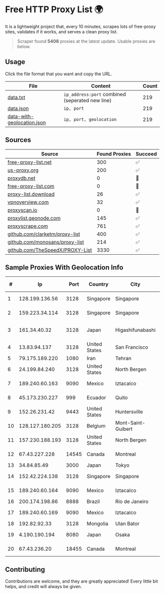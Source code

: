 
# Free HTTP Proxy List 🌍

It is a lightweight project that, every 10 minutes, scrapes lots of free-proxy sites, validates if it works, and serves a clean proxy list.


> Scraper found **5408** proxies at the latest update. Usable proxies are below.

## Usage

Click the file format that you want and copy the URL.


|File|Content|Count|
|----|-------|-----|
|[data.txt](https://raw.githubusercontent.com/themiralay/Proxy-List-World/master/data.txt)|`ip_address:port` combined (seperated new line)|219|
|[data.json](https://raw.githubusercontent.com/themiralay/Proxy-List-World/master/data.json)|`ip, port`|219|
|[data-with-geolocation.json](https://raw.githubusercontent.com/themiralay/Proxy-List-World/master/data-with-geolocation.json)|`ip, port, geolocation`|219|

## Sources

|Source|Found Proxies|Succeed|
|------|-------------|-------|
|[free-proxy-list.net](https://free-proxy-list.net)|300|✅|
|[us-proxy.org](https://www.us-proxy.org)|200|✅|
|[proxydb.net](http://proxydb.net)|0|🚫|
|[free-proxy-list.com](https://free-proxy-list.com/?page=&port=&type%5B%5D=http&type%5B%5D=https&up_time=0&search=Search)|0|🚫|
|[proxy-list.download](https://www.proxy-list.download/HTTP)|26|✅|
|[vpnoverview.com](https://vpnoverview.com/privacy/anonymous-browsing/free-proxy-servers)|32|✅|
|[proxyscan.io](https://www.proxyscan.io)|0|🚫|
|[proxylist.geonode.com](https://proxylist.geonode.com/api/proxy-list?limit=300&page=1&sort_by=lastChecked&sort_type=desc&protocols=http,https)|145|✅|
|[proxyscrape.com](https://api.proxyscrape.com/v2/?request=displayproxies&protocol=http&timeout=10000&country=all&ssl=all&anonymity=all)|761|✅|
|[github.com/clarketm/proxy-list](https://raw.githubusercontent.com/clarketm/proxy-list/master/proxy-list-raw.txt)|400|✅|
|[github.com/monosans/proxy-list](https://raw.githubusercontent.com/monosans/proxy-list/main/proxies/http.txt)|214|✅|
|[github.com/TheSpeedX/PROXY-List](https://raw.githubusercontent.com/TheSpeedX/PROXY-List/master/http.txt)|3330|✅|


## Sample Proxies With Geolocation Info

|#|Ip|Port|Country|City|Internet Service Provider|
|-|--|----|-------|----|-------------------------|
|1|128.199.136.56|3128|Singapore|Singapore|DigitalOcean, LLC|
|2|159.223.34.114|3128|Singapore|Singapore|DigitalOcean, LLC|
|3|161.34.40.32|3128|Japan|Higashifunabashi|NTT PC Communications, Inc.|
|4|13.83.94.137|3128|United States|San Francisco|Microsoft Corporation|
|5|79.175.189.220|1080|Iran|Tehran|Afranet|
|6|24.199.84.240|3128|United States|North Bergen|DigitalOcean, LLC|
|7|189.240.60.163|9090|Mexico|Iztacalco|Uninet S.A. de C.V.|
|8|45.173.230.227|999|Ecuador|Quito|Eliana Vanessa Morocho Oña|
|9|152.26.231.42|9443|United States|Huntersville|MCNC|
|10|128.127.180.205|3128|Belgium|Mont-Saint-Guibert|THGNET-VPS|
|11|157.230.188.193|3128|United States|North Bergen|DigitalOcean, LLC|
|12|67.43.227.228|14545|Canada|Montreal|GloboTech Communications|
|13|34.84.85.49|3000|Japan|Tokyo|Google LLC|
|14|152.42.224.138|3128|Singapore|Singapore|DigitalOcean, LLC|
|15|189.240.60.164|9090|Mexico|Iztacalco|Uninet S.A. de C.V.|
|16|200.174.198.86|8888|Brazil|Rio de Janeiro|Claro S.A|
|17|189.240.60.169|9090|Mexico|Iztacalco|Uninet S.A. de C.V.|
|18|192.82.92.33|3128|Mongolia|Ulan Bator|MCS Com Co Ltd|
|19|4.190.190.194|8080|Japan|Osaka|Microsoft Corporation|
|20|67.43.236.20|18455|Canada|Montreal|GloboTech Communications|



## Contributing

Contributions are welcome, and they are greatly appreciated! Every
little bit helps, and credit will always be given.

